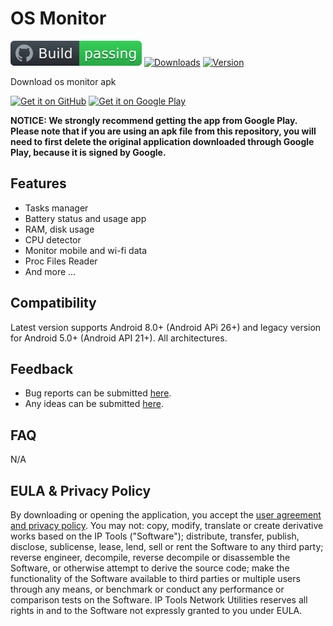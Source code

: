 # OS Monitor
[![Build status](https://github.com/IPToolsApp/IPToolsApp/blob/main/badge.svg)](https:/github.com/IPToolsApp/os-monitor-apk/actions) [![Downloads](https://img.shields.io/github/downloads/IPToolsApp/os-monitor-apk/total.svg?color=blue?style=flat)](https://IPToolsApp/ip-tools-apk/releases/latest) [![Version](https://img.shields.io/github/v/release/IPToolsApp/os-monitor-apk??color=bluelabel=version)](https://IPToolsApp/os-monitor-apk/releases)

Download os monitor apk

[<img src="https://raw.githubusercontent.com/andOTP/andOTP/master/assets/badges/get-it-on-github.png" alt="Get it on GitHub" height="80">](https://github.com/IPToolsApp/os-monitor-apk/releases/latest)
[<img src="https://play.google.com/intl/en_us/badges/images/generic/en_badge_web_generic.png" alt="Get it on Google Play" height="80">]([https://ip-tools.app/android](https://play.google.com/store/apps/details?id=com.ddm.activity))

**NOTICE: We strongly recommend getting the app from Google Play. Please note that if you are using an apk file from this repository, you will need to first delete the original application downloaded through Google Play, because it is signed by Google.** 

## Features
* Tasks manager
* Battery status and usage app
* RAM, disk usage
* CPU detector
* Monitor mobile and wi-fi data
* Proc Files Reader
* And more ...

## Compatibility
Latest version supports Android 8.0+ (Android APi 26+) and legacy version for Android 5.0+ (Android API 21+). All architectures.

## Feedback 
* Bug reports can be submitted [here](https://github.com/IPToolsApp/os-monitor-apk/issues).
* Any ideas can be submitted [here](https://github.com//IPToolsApp/os-monitor-apk/discussions).

## FAQ
N/A

## EULA & Privacy Policy
By downloading or opening the application, you accept the [user agreement and privacy policy](https://ip-tools.app/eula). 
You may not: copy, modify, translate or create derivative works based on the  IP Tools ("Software"); distribute, transfer, publish, disclose, sublicense, lease, lend, sell or rent the Software to any third party; reverse engineer, decompile, reverse decompile or disassemble the Software, or otherwise attempt to derive the source code; make the functionality of the Software available to third parties or multiple users through any means, or benchmark or conduct any performance or comparison tests on the Software. IP Tools Network Utilities reserves all rights in and to the Software not expressly granted to you under EULA.
